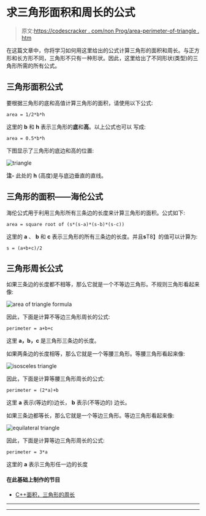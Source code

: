 # 求三角形面积和周长的公式

> 原文:[https://codescracker . com/non Prog/area-perimeter-of-triangle . htm](https://codescracker.com/nonprog/area-perimeter-of-triangle.htm)

在这篇文章中，你将学习如何用这里给出的公式计算三角形的面积和周长。与正方形和长方形不同，三角形不只有一种形状。因此，这里给出了不同形状(类型)的三角形所需的所有公式。

## 三角形面积公式

要根据三角形的底和高值计算三角形的面积，请使用以下公式:

```
area = 1/2*b*h
```

这里的 **b** 和 **h** 表示三角形的**底**和**高**。以上公式也可以 写成:

```
area = 0.5*b*h
```

下图显示了三角形的底边和高的位置:

![triangle](../Images/56036491dd72e253547eb93131eca1ae.png)

**注-** 此处的 **h** (高度)是与底边垂直的直线。

## 三角形的面积——海伦公式

海伦公式用于利用三角形所有三条边的长度来计算三角形的面积。公式如下:

```
area = square root of (s*(s-a)*(s-b)*(s-c))
```

这里的 **a** 、 **b** 和 **c** 表示三角形的所有三条边的长度。并且**s**T8】的值可以计算为:

```
s = (a+b+c)/2
```

## 三角形周长公式

如果三条边的长度都不相等，那么它就是一个不等边三角形。不规则三角形看起来像:

![area of triangle formula](../Images/efe84ff60b6ee6694af5004b8304904d.png)

因此，下面是计算不等边三角形周长的公式:

```
perimeter = a+b+c
```

这里 **a，b，c** 是三角形三条边的长度。

如果两条边的长度相等，那么它就是一个等腰三角形。等腰三角形看起来像:

![isosceles triangle](../Images/5f232a63b34ba0838545f807a571efe2.png)

因此，下面是计算等腰三角形周长的公式:

```
perimeter = (2*a)+b
```

这里 **a** 表示(等边的)边长， **b** 表示(不等边的) 边长。

如果三条边都等长，那么它就是一个等边三角形。等边三角形看起来像:

![equilateral triangle](../Images/d853a652323c9da0daf20b6ec37a396a.png)

因此，下面是计算等边三角形周长的公式:

```
perimeter = 3*a
```

这里的 **a** 表示三角形任一边的长度

#### 在此基础上制作的节目

*   [C++面积，三角形的周长](/cpp/program/cpp-program-area-perimeter-triangle.htm)

* * *

* * *